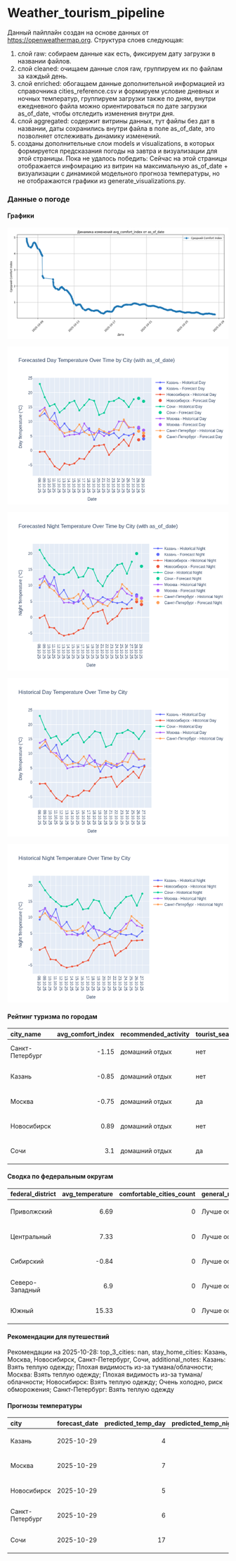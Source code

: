 # Weather_tourism_pipeline
Данный пайплайн создан на основе данных от https://openweathermap.org.
Структура слоев следующая:
  1) слой raw: 
  собираем данные как есть, фиксируем дату загрузки в названии файлов.
  2) слой cleaned:
  очищаем данные слоя raw, группируем их по файлам за каждый день.
  3) слой enriched:
  обогащаем данные дополнительной информацией из справочника cities_reference.csv и формируем условие дневных и ночных температур,
  группируем загрузки также по дням, внутри ежедневного файла можно ориентироваться по дате загрузки as_of_date, чтобы отследить изменения внутри дня.
  4) слой aggregated:
   содержит витрины данных, тут файлы без дат в названии, даты сохранились внутри файла в поле as_of_date, это позволняет отслеживать динамику изменений.
  6) созданы дополнительные слои models и visualizations, в которых формируется предсказания погоды на завтра и визуализации для этой страницы.
  Пока не удалось победить: Сейчас на этой страницы отображается инфомрацию из витрин на максимальную as_of_date + визуализации с динамикой модельного прогноза температуры, 
  но не отображаются графики из generate_visualizations.py.
<!-- WEATHER DATA START -->
### Данные о погоде

#### Графики
![Comfort Index Trend](data/visualizations/comfort_index_trend.png)

![Forecasted Day Temperature](data/visualizations/forecasted_day_temperature.png)

![Forecasted Night Temperature](data/visualizations/forecasted_night_temperature.png)

![Historical Day Temperature](data/visualizations/historical_day_temperature.png)

![Historical Night Temperature](data/visualizations/historical_night_temperature.png)

#### Рейтинг туризма по городам
| city_name       |   avg_comfort_index | recommended_activity   | tourist_season_match   | tourism_season   | tour_recommendation       | as_of_date          |
|:----------------|--------------------:|:-----------------------|:-----------------------|:-----------------|:--------------------------|:--------------------|
| Санкт-Петербург |               -1.15 | домашний отдых         | нет                    | Май-Сентябрь     | домашний отдых вне сезона | 2025-10-28 13:34:00 |
| Казань          |               -0.85 | домашний отдых         | нет                    | Май-Сентябрь     | домашний отдых вне сезона | 2025-10-28 13:34:00 |
| Москва          |               -0.75 | домашний отдых         | да                     | Круглогодично    | домашний отдых в сезон    | 2025-10-28 13:34:00 |
| Новосибирск     |                0.89 | домашний отдых         | нет                    | Июнь-Август      | домашний отдых вне сезона | 2025-10-28 13:34:00 |
| Сочи            |                3.1  | домашний отдых         | да                     | Май-Октябрь      | домашний отдых в сезон    | 2025-10-28 13:34:00 |

#### Сводка по федеральным округам
| federal_district   |   avg_temperature |   comfortable_cities_count | general_recommendation   | as_of_date          |
|:-------------------|------------------:|---------------------------:|:-------------------------|:--------------------|
| Приволжский        |              6.69 |                          0 | Лучше остаться дома      | 2025-10-28 13:34:00 |
| Центральный        |              7.33 |                          0 | Лучше остаться дома      | 2025-10-28 13:34:00 |
| Сибирский          |             -0.84 |                          0 | Лучше остаться дома      | 2025-10-28 13:34:00 |
| Северо-Западный    |              6.9  |                          0 | Лучше остаться дома      | 2025-10-28 13:34:00 |
| Южный              |             15.33 |                          0 | Лучше остаться дома      | 2025-10-28 13:34:00 |

#### Рекомендации для путешествий
Рекомендации на 2025-10-28: top_3_cities: nan, stay_home_cities: Казань, Москва, Новосибирск, Санкт-Петербург, Сочи, additional_notes: Казань: Взять теплую одежду; Плохая видимость из-за тумана/облачности; Москва: Взять теплую одежду; Плохая видимость из-за тумана/облачности; Новосибирск: Взять теплую одежду; Очень холодно, риск обморожения; Санкт-Петербург: Взять теплую одежду

#### Прогнозы температуры
| city            | forecast_date   |   predicted_temp_day |   predicted_temp_night | model_type       | as_of_date          |
|:----------------|:----------------|---------------------:|-----------------------:|:-----------------|:--------------------|
| Казань          | 2025-10-29      |                    4 |                      4 | LinearRegression | 2025-10-28 13:34:15 |
| Москва          | 2025-10-29      |                    7 |                      6 | LinearRegression | 2025-10-28 13:34:15 |
| Новосибирск     | 2025-10-29      |                    5 |                      4 | LinearRegression | 2025-10-28 13:34:15 |
| Санкт-Петербург | 2025-10-29      |                    6 |                      5 | LinearRegression | 2025-10-28 13:34:15 |
| Сочи            | 2025-10-29      |                   17 |                     16 | LinearRegression | 2025-10-28 13:34:15 |


<!-- WEATHER DATA END -->

